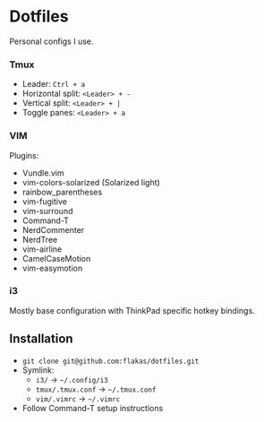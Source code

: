 Dotfiles
========

Personal configs I use.

### Tmux

- Leader: `Ctrl + a`
- Horizontal split: `<Leader> + -`
- Vertical split: `<Leader> + |`
- Toggle panes: `<Leader> + a`

### VIM

Plugins:
- Vundle.vim
- vim-colors-solarized (Solarized light)
- rainbow_parentheses
- vim-fugitive
- vim-surround
- Command-T
- NerdCommenter
- NerdTree
- vim-airline
- CamelCaseMotion
- vim-easymotion

### i3

Mostly base configuration with ThinkPad specific hotkey bindings.

Installation
------------

- `git clone git@github.com:flakas/dotfiles.git`
- Symlink:
  * `i3/` -> `~/.config/i3`
  * `tmux/.tmux.conf` -> `~/.tmux.conf`
  * `vim/.vimrc` -> `~/.vimrc`
- Follow Command-T setup instructions
